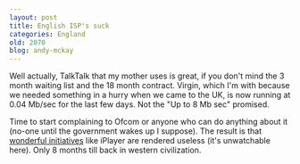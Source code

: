 ```yaml
---
layout: post
title: English ISP's suck
categories: England
old: 2070
blog: andy-mckay
---
```

<p>Well actually, TalkTalk that my mother uses is great, if you don't mind the 3 month waiting list and the 18 month contract. Virgin, which I'm with because we needed something in a hurry when we came to the UK, is now running at 0.04 Mb/sec for the last few days. Not the "Up to 8 Mb sec" promised.</p>
<p>Time to start complaining to Ofcom or anyone who can do anything about it (no-one until the government wakes up I suppose). The result is that <a href="http://www.bbc.co.uk/blogs/bbcinternet/2008/04/hidden_costs_of_watching_tv_on.html">wonderful initiatives</a> like iPlayer are rendered useless (it's unwatchable here). Only 8 months till back in western civilization.</p>